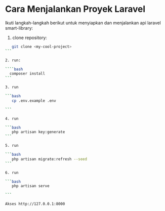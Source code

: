 # Cara Menjalankan Proyek Laravel

Ikuti langkah-langkah berikut untuk menyiapkan dan menjalankan api laravel smart-library:

1. clone repository:

`````bash
   git clone <my-cool-project>
```

2. run:

````bash
  composer install
```

3. run

```bash
   cp .env.example .env

```

4. run

```bash
   php artisan key:generate
```

5. run

```bash
   php artisan migrate:refresh --seed
```

6. run

```bash
   php artisan serve

```

Akses http://127.0.0.1:8000
`````

